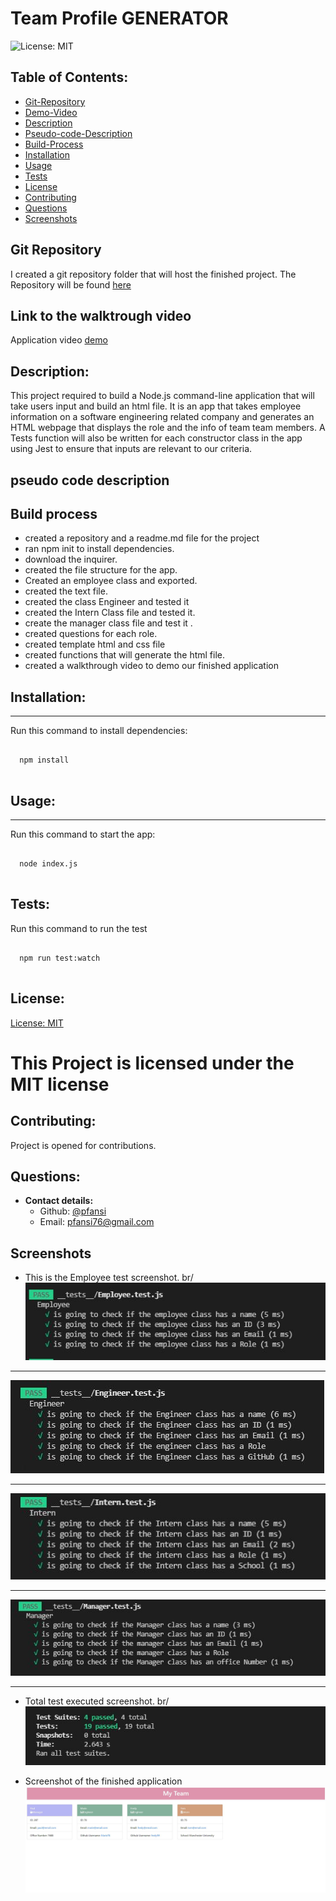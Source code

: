 # Team Profile GENERATOR

![License: MIT](https://img.shields.io/badge/License-MIT-blue)

## Table of Contents:

- [Git-Repository](#git-repository)
- [Demo-Video](#walktrough-video)
- [Description](#description)
- [Pseudo-code-Description](#pseudo-code-description)
- [Build-Process](#build-process)
- [Installation](#installation)
- [Usage](#usage)
- [Tests](#tests)
- [License](#license)
- [Contributing](#contributing)
- [Questions](#questions)
- [Screenshots](#screenshots)

## Git Repository

I created a git repository folder that will host the finished project. The Repository will be found [here](https://github.com/pfansi/team-profile-generator)

## Link to the walktrough video

Application video [demo](https://watch.screencastify.com/v/SpbnDkIb8xDQhldp6Yk5)

## Description:

This project required to build a Node.js command-line application that will take users input and build an html file.
It is an app that takes employee information on a software engineering related company and generates an HTML webpage that displays the role and the info of team team members.
A Tests function will also be written for each constructor class in the app using Jest to ensure that inputs are relevant to our criteria.

## pseudo code description

## Build process

- created a repository and a readme.md file for the project
- ran npm init to install dependencies.
- download the inquirer.
- created the file structure for the app.
- Created an employee class and exported.
- created the text file.
- created the class Engineer and tested it
- created the Intern Class file and tested it.
- create the manager class file and test it .
- created questions for each role.
- created template html and css file
- created functions that will generate the html file.
- created a walkthrough video to demo our finished application

## Installation:

---

Run this command to install dependencies:

  <pre><code>
  npm install
  </code></pre>

## Usage:

---

Run this command to start the app:

  <pre><code>
  node index.js
  </code></pre>

## Tests:

Run this command to run the test

<pre><code>
  npm run test:watch
  </code></pre>

## License:

[License: MIT](https://opensource.org/licenses/MIT)

# This Project is licensed under the MIT license

## Contributing:

Project is opened for contributions.

## Questions:

- **Contact details:**
  - Github: [@pfansi](https://github.com/pfansi)
  - Email: pfansi76@gmail.com

## Screenshots

- This is the Employee test screenshot. br/
  ![screenshot](./src/utils/employee_test.JPG)

---

![screenshot](./src/utils/engineer_test.JPG)

---

![screenshot](./src/utils/intern_test.JPG)

---

![screenshot](./src/utils/manager_test.JPG)

---

- Total test executed screenshot. br/
  ![screenshot](./src/utils/total_test.JPG)

- Screenshot of the finished application
  ![screenshot](./src/utils/finished_app.JPG)
